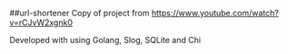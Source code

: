 ##url-shortener
Copy of project from https://www.youtube.com/watch?v=rCJvW2xgnk0 

Developed with using Golang, Slog, SQLite and Chi